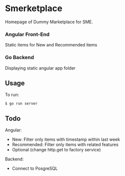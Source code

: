 # Smerketplace

Homepage of Dummy Marketplace for SME.

### Angular Front-End

Static items for New and Recommended items

### Go Backend

Displaying static angular app folder

## Usage

To run:

```
$ go run server
```

## Todo

Angular:
- New: Filter only items with timestamp within last week
- Recommended: Filter only items with related features
- Optional (change http.get to factory service)

Backend:
- Connect to PosgreSQL